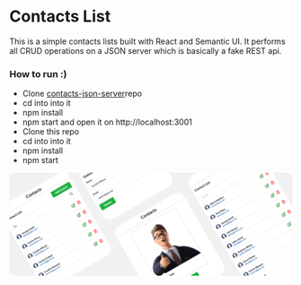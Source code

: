 # Contacts List

This is a simple contacts lists built with React and Semantic UI. It performs all CRUD operations on a JSON server which is basically a fake REST api. 

### How to run :) 
- Clone [contacts-json-server](https://github.com/Berto-m/contacts-json-server)repo
- cd into into it 
- npm install
- npm start and open it on http://localhost:3001
- Clone this repo
- cd into into it
- npm install
- npm start

<img src="contacts-showcase.png" />
